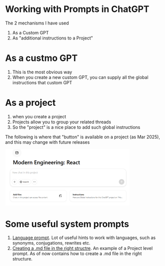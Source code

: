 <!-- ********************* -->
# Working with Prompts in ChatGPT
<!-- ********************* -->

The 2 mechanisms I have used

1. As a Custom GPT
2. As "additional instructions to a Project"

<!-- ********************* -->
# As a custmo GPT
<!-- ********************* -->

1. This is the most obvious way
2. When you create a new custom GPT, you can supply all the global instructions that custom GPT

<!-- ********************* -->
# As a project
<!-- ********************* -->

1. when you create a project
2. Projects allow you to group your related threads
3. So the "project" is a nice place to add such global instructions

The following is where that "button" is available on a project (as Mar 2025), and this may change with future releases

<img src="chatgpt-project-sys-prompt.png" width="400">

<!-- ********************* -->
# Some useful system prompts
<!-- ********************* -->
1. [Language prompt](language-prompt-v1.txt). Lot of useful hints to work with languages, such as synonyms, conjugations, rewrites etc.
2. [Creating a .md file in the right structre](chatgpt-project-system-prompt.txt). An example of a Project level prompt. As of now contains how to create a .md file in the right structure.



